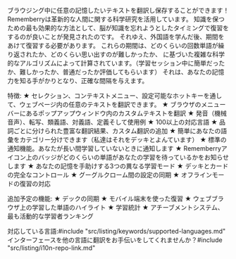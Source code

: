 ブラウジング中に任意の記憶したいテキストを翻訳し保存することができます！Rememberryは革新的な人間に関する科学研究を活用しています。
知識を保つための最も効果的な方法として、脳が知識を忘れようとしたタイミングで復習をするのが良いことが発見されたのです。
それゆえ、外国語を学んだ後、期間をあけて復習する必要があります。
これらの期間は、どのくらいの回数単語が繰り返されたか、どのくらい思い出すのが難しかったか、
に基づいた複雑な科学的なアルゴリズムによって計算されています。（学習セッション中に簡単だったか、難しかったか、普通だったか評価してもらいます）
それは、あなたの記憶力を知る手がかりとなり、正確な間隔を与えます。

特徴: 
★ セレクション、コンテキストメニュー、設定可能なホットキーを通して、ウェブページ内の任意のテキストを翻訳できます。
★ ブラウザのメニューバーにあるポップアップウィンドウ内のカスタムテキストを翻訳
★ 発音（機械音声）、転写、類義語、対義語、定義そして使用例
★ 100以上の対応言語
★ 品詞ごとに分けられた豊富な翻訳結果、カスタム翻訳の追加
★ 簡単にあなたの語彙をカテゴリー分けできます（私達はそれをデッキとよんています）
★ 標準の通知機能。あなたが長い間学習していないときに通知します
★ Rememberryアイコン上のバッジがどのくらいの単語があなたの学習を待っているかをお知らせします
★ あなたの記憶を手助けする3つの異なる学習モード
★ デッキとカードの完全なコントロール
★ グーグルクローム間の設定の同期
★ オフラインモードの復習の対応

追加予定の機能:
★ デックの同期
★ モバイル端末を使った復習
★ ウェブブラウザ上の学習した単語のハイライト
★ 学習統計
★ アチーブメントシステム、最も活動的な学習者ランキング

対応している言語:#include "src/listing/keywords/supported-languages.md"
インターフェースを他の言語に翻訳をお手伝いをしてくれませんか？#include "src/listing/i10n-repo-link.md"
